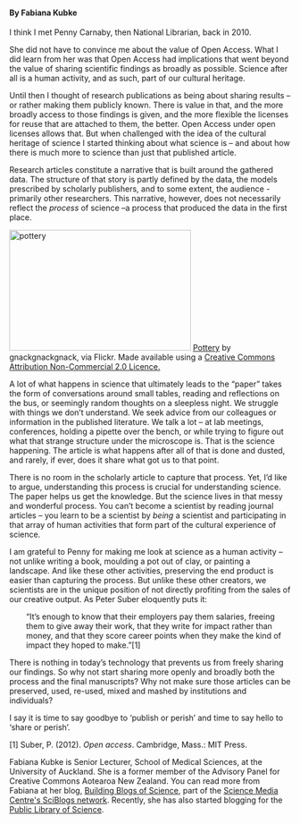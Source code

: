 <html><body><h4>By Fabiana Kubke</h4>

I think I met Penny Carnaby, then National Librarian, back in 2010.



She did not have to convince me about the value of Open Access. What I did learn from her was that Open Access had implications that went beyond the value of sharing scientific findings as broadly as possible. Science after all is a human activity, and as such, part of our cultural heritage.



Until then I thought of research publications as being about sharing results – or rather making them publicly known. There is value in that, and the more broadly access to those findings is given, and the more flexible the licenses for reuse that are attached to them, the better. Open Access under open licenses allows that. But when challenged with the idea of the cultural heritage of science I started thinking about what science is – and about how there is much more to science than just that published article.



Research articles constitute a narrative that is built around the gathered data. The structure of that story is partly defined by the data, the models prescribed by scholarly publishers, and to some extent, the audience - primarily other researchers. This narrative, however, does not necessarily reflect the <em>process</em> of science –a process that produced the data in the first place.



<a title="pottery by gnackgnackgnack, on Flickr" href="http://www.flickr.com/photos/gnackgnackgnack/4367460746/"><img src="http://farm5.staticflickr.com/4065/4367460746_81ec439c78.jpg" alt="pottery" width="325" height="216"></a> <a href="http://www.flickr.com/photos/gnackgnackgnack/4367460746/">Pottery</a> by gnackgnackgnack, via Flickr. Made available using a <a href="http://creativecommons.org/licenses/by-nc/2.0/deed.en">Creative Commons Attribution Non-Commercial 2.0 Licence.</a>



A lot of what happens in science that ultimately leads to the “paper” takes the form of conversations around small tables, reading and reflections on the bus, or seemingly random thoughts on a sleepless night. We struggle with things we don’t understand. We seek advice from our colleagues or information in the published literature. We talk a lot – at lab meetings, conferences, holding a pipette over the bench, or while trying to figure out what that strange structure under the microscope is. That is the science happening. The article is what happens after all of that is done and dusted, and rarely, if ever, does it share what got us to that point.



There is no room in the scholarly article to capture that process. Yet, I’d like to argue, understanding this process is crucial for understanding science. The paper helps us get the knowledge. But the science lives in that messy and wonderful process. You can’t become a scientist by reading journal articles – you learn to be a scientist by <em>being </em>a scientist and participating in that array of human activities that form part of the cultural experience of science.



I am grateful to Penny for making me look at science as a human activity – not unlike writing a book, moulding a pot out of clay, or painting a landscape. And like these other activities, preserving the end product is easier than capturing the process. But unlike these other creators, we scientists are in the unique position of not directly profiting from the sales of our creative output. As Peter Suber eloquently puts it:

<p style="padding-left: 30px;">“It’s enough to know that their employers pay them salaries, freeing them to give away their work, that they write for impact rather than money, and that they score career points when they make the kind of impact they hoped to make.”[1]</p>

There is nothing in today’s technology that prevents us from freely sharing our findings. So why not start sharing more openly and broadly both the process and the final manuscripts? Why not make sure those articles can be preserved, used, re-used, mixed and mashed by institutions and individuals?



I say it is time to say goodbye to ‘publish or perish’ and time to say hello to ‘share or perish’.



[1] Suber, P. (2012). <em>Open access</em>. Cambridge, Mass.: MIT Press.



Fabiana Kubke is Senior Lecturer, School of Medical Sciences, at the University of Auckland. She is a former member of the Advisory Panel for Creative Commons Aotearoa New Zealand. You can read more from Fabiana at her blog, <a href="http://sciblogs.co.nz/building-blogs-of-science/" target="_blank">Building Blogs of Science</a>, part of the <a href="http://sciblogs.co.nz/bloggers/" target="_blank">Science Media Centre's SciBlogs network</a>. Recently, she has also started blogging for the <a href="http://blogs.plos.org/mindthebrain/" target="_blank">Public Library of Science</a>.</body></html>
